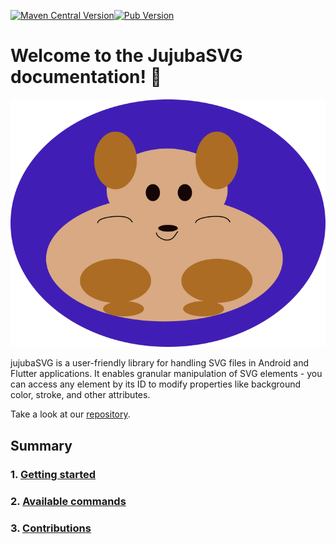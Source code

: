 [![Maven Central Version](https://img.shields.io/maven-central/v/io.github.codandotv/jujubaSVG)](https://central.sonatype.com/artifact/io.github.codandotv/jujubaSVG)[![Pub Version](https://img.shields.io/pub/v/jujuba_svg?style=flat)](https://pub.dev/packages/jujuba_svg)


# Welcome to the JujubaSVG documentation! 👋

![JujubaSVG logo](./assets/img/logo.svg)

jujubaSVG is a user-friendly library for handling SVG files in Android and Flutter applications. It enables granular manipulation of SVG elements - you can access any element by its ID to modify properties like background color, stroke, and other attributes.

Take a look at our [repository](https://github.com/CodandoTV/jujubaSVG).

## Summary

### 1. [Getting started](./1-getting-started.md)

### 2. [Available commands](./2-available-commands.md)

### 3. [Contributions](./3-contributions.md)
